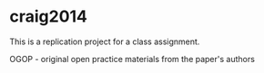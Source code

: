 # craig2014

This is a replication project for a class assignment.

OGOP - original open practice materials from the paper's authors